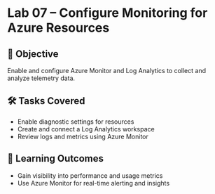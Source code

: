 # Lab 07 – Configure Monitoring for Azure Resources

## 🎯 Objective
Enable and configure Azure Monitor and Log Analytics to collect and analyze telemetry data.

## 🛠️ Tasks Covered
- Enable diagnostic settings for resources
- Create and connect a Log Analytics workspace
- Review logs and metrics using Azure Monitor

## 🧠 Learning Outcomes
- Gain visibility into performance and usage metrics
- Use Azure Monitor for real-time alerting and insights
